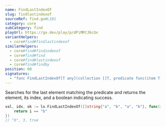 ```yaml
---
name: FindLastIndexOf
slug: findlastindexof
sourceRef: find.go#L101
category: core
subCategory: find
playUrl: https://go.dev/play/p/dPiMRtJ6cUx
variantHelpers:
  - core#find#findlastindexof
similarHelpers:
  - core#find#findindexof
  - core#find#find
  - core#find#lastindexof
  - core#find#findby
position: 60
signatures:
  - "func FindLastIndexOf[T any](collection []T, predicate func(item T) bool) (T, int, bool)"
---
```


Searches for the last element matching the predicate and returns the element, its index, and a boolean indicating success.

```go
val, idx, ok := lo.FindLastIndexOf([]string{"a", "b", "a", "b"}, func(i string) bool {
    return i == "b"
})
// "b", 3, true
```


